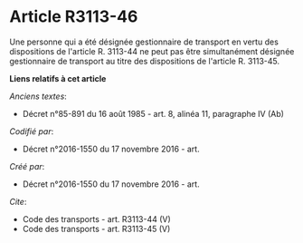 # Article R3113-46

Une personne qui a été désignée gestionnaire de transport en vertu des dispositions de l'article R. 3113-44 ne peut pas être
simultanément désignée gestionnaire de transport au titre des dispositions de l'article R. 3113-45.

**Liens relatifs à cet article**

_Anciens textes_:

  - Décret n°85-891 du 16 août 1985 - art. 8, alinéa 11, paragraphe IV  (Ab)

_Codifié par_:

  - Décret n°2016-1550 du 17 novembre 2016 - art.

_Créé par_:

  - Décret n°2016-1550 du 17 novembre 2016 - art.

_Cite_:

  - Code des transports - art. R3113-44 (V)
  - Code des transports - art. R3113-45 (V)
